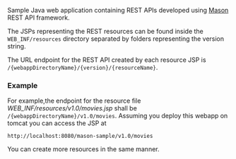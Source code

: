 Sample Java web application containing REST APIs developed using <a href="https://github.com/metamug/mason" target="_blank">Mason</a> REST API framework.

The JSPs representing the REST resources can be found inside the `WEB_INF/resources` directory separated by folders representing the version string. 

The URL endpoint for the REST API created by each resource JSP is `/{webappDirectoryName}/{version}/{resourceName}`. 

### Example

For example,the endpoint for the resource file *WEB_INF/resources/v1.0/movies.jsp* shall be `/{webappDirectoryName}/v1.0/movies`.
Assuming you deploy this webapp on tomcat you can access the JSP at 

```
http://localhost:8080/mason-sample/v1.0/movies
```

You can create more resources in the same manner.
